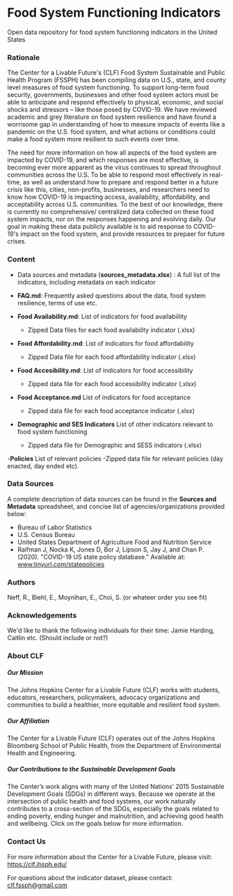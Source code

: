 # Food System Functioning Indicators
Open data repository for food system functioning indicators in the United States

### Rationale
The Center for a Livable Future's (CLF) Food System Sustainable and Public Health Program (FSSPH) has been compiling data on U.S., state, and county level measures of food system functioning. To support long-term food security, governments, businesses and other food system actors must be able to anticipate and respond effectively to physical, economic, and social shocks and stressors – like those posed by COVID-19. We have reviewed academic and grey literature on food system resilience and have found a worrisome gap in understanding of how to measure impacts of events like a pandemic on the U.S. food system, and what actions or conditions could make a food system more resilient to such events over time.   

The need for more information on how all aspects of the food system are impacted by COVID-19, and which responses are most effective, is becoming ever more apparent as the virus continues to spread throughout communities across the U.S. To be able to respond most effectively in real-time, as well as understand how to prepare and respond better in a future crisis like this, cities, non-profits, businesses, and researchers need to know how COVID-19 is impacting access, availability, affordability, and acceptability across U.S. communities. To the best of our knowledge, there is currently no comprehensive/ centralized data collected on these food system impacts, nor on the responses happening and evolving daily. Our goal in making these data publicly available is to aid response to COVID-19's impact on the food system, and provide resources to prepaer for future crises. 

### Content
- Data sources and metadata (**sources_metadata.xlsx**) : A full list of the indicators, including metadata on each indicator 

- **FAQ.md**: Frequently asked questions about the data, food system resilience, terms of use etc.

- **Food Availability.md**: List of indicators for food availabiility
  -  Zipped Data files for each food availability indicator (.xlsx)
  
- **Food Affordability.md**: List of indicators for food affordability
  - Zipped Data file for each food affordability indicator (.xlsx)
  
- **Food Accesibility.md**: List of indicators for food accessibility
  - Zipped data file for each food accessibility indicator (.xlsx)
  
- **Food Acceptance.md** List of indicators for food acceptance
  - Zipped data file for each food acceptance indicator (.xlsx)
  
- **Demographic and SES Indicators** List of other indicators relevant to food system functioning
  - Zipped data file for Demographic and SESS indicators (.xlsx)
  
-**Policies** List of relevant policies 
   -Zipped data file for relevant policies (day enacted, day ended etc).
  
### Data Sources
A complete description of data sources can be found in the **Sources and Metadata** spreadsheet, and concise list of agencies/organizations provided below:
  - Bureau of Labor Statistics
  - U.S. Census Bureau 
  - United States Department of Agriculture Food and Nutrition Service
  - Raifman J, Nocka K, Jones D, Bor J, Lipson S, Jay J, and Chan P. (2020). "COVID-19 US state policy database." Available at: www.tinyurl.com/statepolicies
 

### Authors
Neff, R., Biehl, E., Moynihan, E., Choi, S. (or whateer order you see fit)

### Acknowledgements
We'd like to thank the following individuals for their time: Jamie Harding, Caitlin etc. (Should include or not?)

### About CLF 
##### Our Mission
The Johns Hopkins Center for a Livable Future (CLF) works with students, educators, researchers, policymakers, advocacy organizations and communities to build a healthier, more equitable and resilient food system.

##### Our Affiliation
The Center for a Livable Future (CLF) operates out of the Johns Hopkins Bloomberg School of Public Health, from the Department of Environmental Health and Engineering.


##### Our Contributions to the Sustainable Development Goals
The Center’s work aligns with many of the United Nations’ 2015 Sustainable Development Goals (SDGs) in different ways. Because we operate at the intersection of public health and food systems, our work naturally contributes to a cross-section of the SDGs, especially the goals related to ending poverty, ending hunger and malnutrition, and achieving good health and wellbeing. Click on the goals below for more information.

### Contact Us
For more information about the Center for a Livable Future, please visit: https://clf.jhsph.edu/

For questions about the indicator dataset, please contact: clf.fssph@gmail.com
